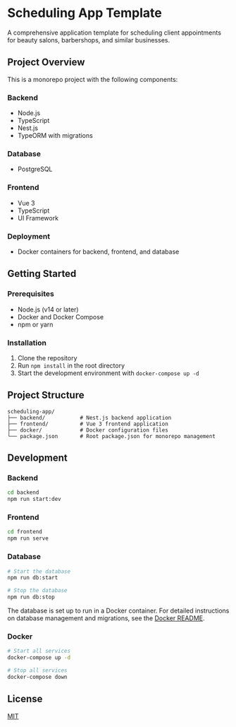 # Scheduling App Template

A comprehensive application template for scheduling client appointments for beauty salons, barbershops, and similar businesses.

## Project Overview

This is a monorepo project with the following components:

### Backend
- Node.js
- TypeScript
- Nest.js
- TypeORM with migrations

### Database
- PostgreSQL

### Frontend
- Vue 3
- TypeScript
- UI Framework

### Deployment
- Docker containers for backend, frontend, and database

## Getting Started

### Prerequisites
- Node.js (v14 or later)
- Docker and Docker Compose
- npm or yarn

### Installation
1. Clone the repository
2. Run `npm install` in the root directory
3. Start the development environment with `docker-compose up -d`

## Project Structure
```
scheduling-app/
├── backend/           # Nest.js backend application
├── frontend/          # Vue 3 frontend application
├── docker/            # Docker configuration files
└── package.json       # Root package.json for monorepo management
```

## Development

### Backend
```bash
cd backend
npm run start:dev
```

### Frontend
```bash
cd frontend
npm run serve
```

### Database
```bash
# Start the database
npm run db:start

# Stop the database
npm run db:stop
```

The database is set up to run in a Docker container. For detailed instructions on database management and migrations, see the [Docker README](docker/README.md).

### Docker
```bash
# Start all services
docker-compose up -d

# Stop all services
docker-compose down
```

## License
[MIT](LICENSE)
